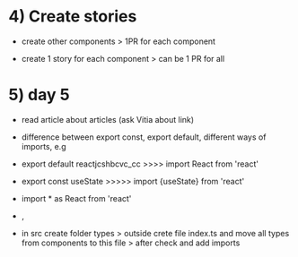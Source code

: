 


# 4) Create stories
*  create other components > 1PR for each component

*  create 1 story for each component > can be 1 PR for all

# 5)  day 5
* read article about articles (ask Vitia about link)
* difference between export const, export default, different ways of imports, e.g 

*  export default reactjcshbcvc_cc >>>> import React from 'react' 
*  export const useState >>>>> import {useState} from 'react'
* import * as React from 'react'
* , 

* in src create folder types > outside crete file index.ts and move all types from components to this file > after check and add imports 

